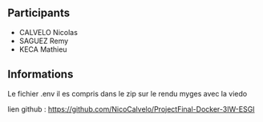 ## Participants

- CALVELO Nicolas
- SAGUEZ Remy
- KECA Mathieu

## Informations

Le fichier .env il es compris dans le zip sur le rendu myges avec la viedo

lien github : https://github.com/NicoCalvelo/ProjectFinal-Docker-3IW-ESGI
